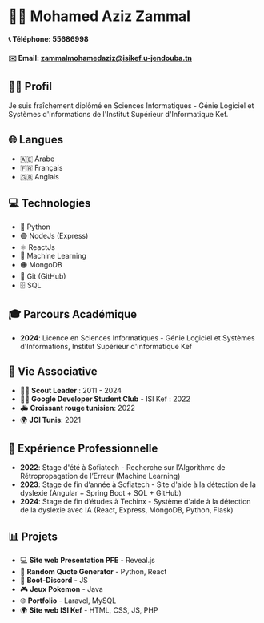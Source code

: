 # 👨‍💻 Mohamed Aziz Zammal

#### 📞 Téléphone: 55686998
#### ✉️ Email: zammalmohamedaziz@isikef.u-jendouba.tn

## 🧑‍💼 Profil
Je suis fraîchement diplômé en Sciences Informatiques - Génie Logiciel et Systèmes d'Informations de l'Institut Supérieur d'Informatique Kef.

## 🌐 Langues
- 🇦🇪 Arabe
- 🇫🇷 Français
- 🇬🇧 Anglais

## 💻 Technologies
- 🐍 Python
- 🟢 NodeJs (Express)
- ⚛️ ReactJs
- 🤖 Machine Learning
- 🟠 MongoDB
- 🐙 Git (GitHub)
- 🗄️ SQL

## 🎓 Parcours Académique
- **2024**: Licence en Sciences Informatiques - Génie Logiciel et Systèmes d'Informations, Institut Supérieur d'Informatique Kef

## 🌱 Vie Associative
- 👨‍🏫 **Scout Leader** : 2011 - 2024
- 👨‍💻 **Google Developer Student Club** - ISI Kef : 2022
- 🚑 **Croissant rouge tunisien**: 2022
- 🌍 **JCI Tunis**: 2021

## 💼 Expérience Professionnelle
- **2022**: Stage d'été à Sofiatech - Recherche sur l’Algorithme de Rétropropagation de l’Erreur (Machine Learning)
- **2023**: Stage de fin d’année à Sofiatech - Site d'aide à la détection de la dyslexie (Angular + Spring Boot + SQL + GitHub)
- **2024**: Stage de fin d’études à Techinx - Système d'aide à la détection de la dyslexie avec IA (React, Express, MongoDB, Python, Flask)

## 📊 Projets
- 💻 **Site web Presentation PFE** - Reveal.js
- 🎲 **Random Quote Generator** - Python, React
- 🤖 **Boot-Discord** - JS
- 🎮 **Jeux Pokemon** - Java
- 🌐 **Portfolio** - Laravel, MySQL
- 🌍 **Site web ISI Kef** - HTML, CSS, JS, PHP
